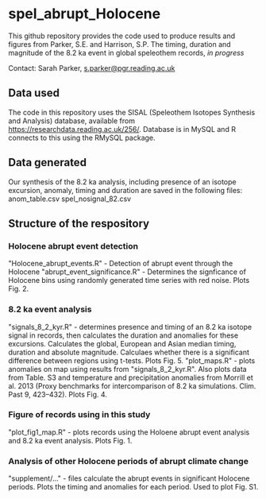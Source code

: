 # spel_abrupt_Holocene

This github repository provides the code used to produce results and figures from Parker, S.E. and Harrison, S.P. The timing, duration and magnitude of the 8.2 ka event in global speleothem records, *in progress*

Contact: Sarah Parker, s.parker@pgr.reading.ac.uk

## Data used
The code in this repository uses the SISAL (Speleothem Isotopes Synthesis and Analysis) database, available from https://researchdata.reading.ac.uk/256/. Database is in MySQL and R connects to this using the RMySQL package. 

## Data generated
Our synthesis of the 8.2 ka analysis, including presence of an isotope excursion, anomaly, timing and duration are saved in the following files: 
anom_table.csv
spel_nosignal_82.csv

## Structure of the respository
### Holocene abrupt event detection
"Holocene_abrupt_events.R" - Detection of abrupt event through the Holocene
"abrupt_event_significance.R" - Determines the signficance of Holocene bins using randomly generated time series with red noise. Plots Fig. 2.

### 8.2 ka event analysis
"signals_8_2_kyr.R" - determines presence and timing of an 8.2 ka isotope signal in records, then calculates the duration and anomalies for these excursions. Calculates the global, European and Asian  median timing, duration and absolute magnitude. Calculaes whether there is a significant difference between regions using t-tests. Plots Fig. 5. 
"plot_maps.R" - plots anomalies on map using results from "signals_8_2_kyr.R". Also plots data from Table. S3 and temperature and precipitation anomalies from Morrill et al. 2013 (Proxy benchmarks for intercomparison of 8.2 ka simulations. Clim. Past 9, 423–432). Plots Fig. 4. 

### Figure of records using in this study
"plot_fig1_map.R" - plots records using the Holoene abrupt event analysis and 8.2 ka event analysis. Plots Fig. 1. 

### Analysis of other Holocene periods of abrupt climate change
"supplement/..." - files calculate the abrupt events in significant Holocene periods. Plots the timing and anomalies for each period. Used to plot Fig. S1. 
